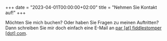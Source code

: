 +++
date = "2023-04-01T00:00:00+02:00"
title = "Nehmen Sie Kontakt auf!"
+++

Möchten Sie mich buchen? Oder haben Sie Fragen zu meinen Auftritten? Dann schreiben Sie mir doch einfach eine E-Mail an [par [at] fiddlestomper [dot] com](mailto:par@fiddlestomper.com).
